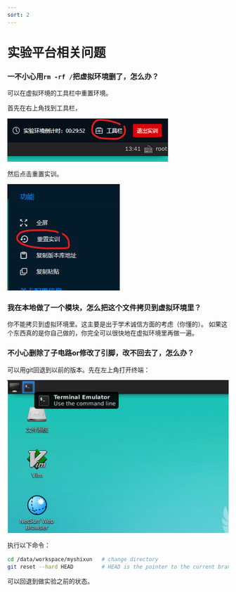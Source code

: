 ```yaml
---
sort: 2
---
```

# 实验平台相关问题

### 一不小心用`rm -rf /`把虚拟环境删了，怎么办？

可以在虚拟环境的工具栏中重置环境。

首先在右上角找到工具栏，

![工具栏](toolsbar.png "toolsbar")

然后点击重置实训。

![重置](reset.png "reset")

### 我在本地做了一个模块，怎么把这个文件拷贝到虚拟环境里？

你不能拷贝到虚拟环境里。这主要是出于学术诚信方面的考虑（你懂的）。
如果这个东西真的是你自己做的，你完全可以很快地在虚拟环境里再做一遍。

### 不小心删除了子电路or修改了引脚，改不回去了，怎么办？

可以用git回退到以前的版本。先在左上角打开终端：

![终端](terminal.png "terminal")

执行以下命令：

```bash
cd /data/workspace/myshixun   # change directory
git reset --hard HEAD         # HEAD is the pointer to the current branch reference
```

可以回退到做实验之前的状态。